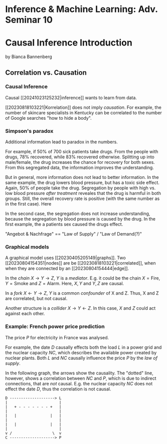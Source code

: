 # Inference & Machine Learning: Adv. Seminar 10
# Causal Inference Introduction
by Bianca Bannenberg
## Correlation vs. Causation

### Causal Inference
Causal [[20241023125232|inference]] wants to learn from data.

[[20230818103221|Korrelation]] does not imply *causation*. For example, the number of skincare specialists in Kentucky can be correlated to the number of Google searches "how to hide a body".

### Simpson's paradox
Additional information lead to paradox in the numbers.

For example, if $50\%$ of $700$ sick patients take drugs. From the people with drugs, 78% recovered, while 83% recovered otherwise. Splitting up into male/female, the drug increases the chance for recovery for both sexes. From this segregated data, the information improves the understanding.

But in general, more information does not lead to better information. In the same example, the drug lowers blood pressure, but has a toxic side effect. Again, 50% of people take the drug. Segregation by people with high vs. low blood pressure *after treatment* reveales that the drug is harmful in both groups. Still, the overall recovery rate is positive (with the same number as in the first case). Here

In the second case, the segregation does not increase understanding, because the segregation by blood pressure is caused by the drug. In the first example, the a patients sex caused the drugs effect.

"Angebot & Nachfrage" == "Law of Supply" / "Law of Demand(?)"

### Graphical models
A graphical model uses [[20230405205149|graphs]]. Two [[20230804154351|nodes]] are be [[20230818103221|correlated]], when when they are connected by an [[20230804154444|edge]].

In the *chain* $X\rightarrow Y \rightarrow Z$, $Y$ is a *mediator*. E.g. it could be the chain $X=\mathrm{Fire}$, $Y=\mathrm{Smoke}$ and $Z=\mathrm{Alarm}$. Here, $X,Y$ and $Y,Z$ are causal.

In a *fork* $X\leftarrow Y \rightarrow Z$, $Y$ is a common *confounder* of X and Z. Thus, X and Z are correlated, but not causal.

Another structure is a *collider* $X\rightarrow Y \leftarrow Z$. In this case, $X$ and $Z$ could act against each other.

### Example: French power price prediction
The price $P$ for electricity in France was analysed.

For example, the date $D$ causally effects both the load $L$ in a power grid and the nuclear capacity $NC$, which describes the available power created by nuclear plants. Both $L$ and $NC$ causally influence the price $P$ by the *law of supply*.

In the following graph, the arrows show the causality. The "dotted" line, however, shows a correlation between $NC$ and $P$, which is due to indirect connections, that are *not* causal. E.g. the nuclear capacity $NC$ does not effect the date $D$, thus the correlation is not causal.

```ditaa
D --------------------> L
|                       |
|   + - - - - - - - +   |
|                       |
|   |               |   |
|                       |
|   |               |   |
|                       |
v /                  \  v
C --------------------> P
```

